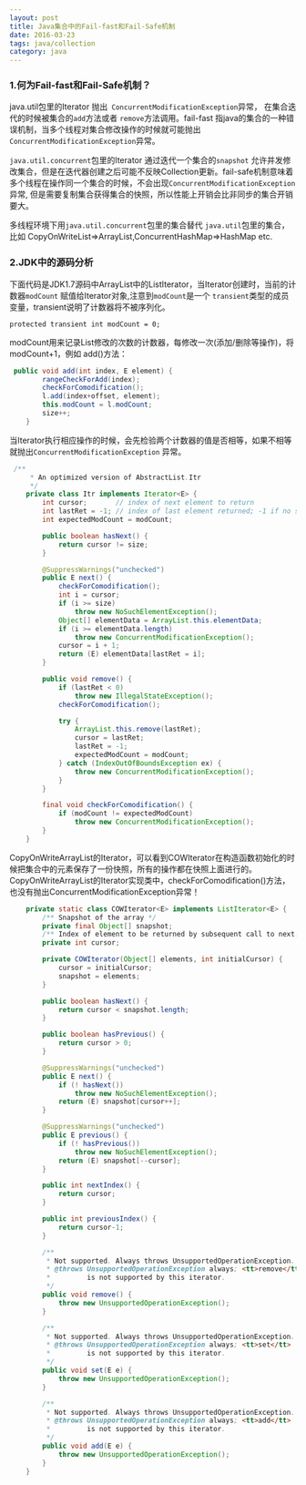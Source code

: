 ```yaml
---
layout: post
title: Java集合中的Fail-fast和Fail-Safe机制
date: 2016-03-23
tags: java/collection
category: java
---
```


### 1.何为Fail-fast和Fail-Safe机制？

java.util包里的Iterator 抛出` ConcurrentModificationException`异常， 在集合迭代的时候被集合的`add`方法或者 `remove`方法调用。fail-fast 指java的集合的一种错误机制，当多个线程对集合修改操作的时候就可能抛出`ConcurrentModificationException`异常。

`java.util.concurrent`包里的Iterator 通过迭代一个集合的`snapshot` 允许并发修改集合，但是在迭代器创建之后可能不反映Collection更新。fail-safe机制意味着多个线程在操作同一个集合的时候，不会出现`ConcurrentModificationException`异常,
但是需要复制集合获得集合的快照，所以性能上开销会比非同步的集合开销要大。

多线程环境下用`java.util.concurrent`包里的集合替代 `java.util`包里的集合，比如 CopyOnWriteList=>ArrayList,ConcurrentHashMap=>HashMap etc.

### 2.JDK中的源码分析

下面代码是JDK1.7源码中ArrayList中的ListIterator，当Iterator创建时，当前的计数器`modCount` 赋值给Iterator对象,注意到`modCount`是一个 `transient`类型的成员变量，transient说明了计数器将不被序列化。
    
    protected transient int modCount = 0;

modCount用来记录List修改的次数的计数器，每修改一次(添加/删除等操作)，将modCount+1，例如 add()方法：

```java
 public void add(int index, E element) {
        rangeCheckForAdd(index);
        checkForComodification();
        l.add(index+offset, element);
        this.modCount = l.modCount;
        size++;
    }
```

<!-- more -->

当Iterator执行相应操作的时候，会先检验两个计数器的值是否相等，如果不相等就抛出`ConcurrentModificationException` 异常。

```java
 /**
     * An optimized version of AbstractList.Itr
     */
    private class Itr implements Iterator<E> {
        int cursor;       // index of next element to return
        int lastRet = -1; // index of last element returned; -1 if no such
        int expectedModCount = modCount;

        public boolean hasNext() {
            return cursor != size;
        }

        @SuppressWarnings("unchecked")
        public E next() {
            checkForComodification();
            int i = cursor;
            if (i >= size)
                throw new NoSuchElementException();
            Object[] elementData = ArrayList.this.elementData;
            if (i >= elementData.length)
                throw new ConcurrentModificationException();
            cursor = i + 1;
            return (E) elementData[lastRet = i];
        }

        public void remove() {
            if (lastRet < 0)
                throw new IllegalStateException();
            checkForComodification();

            try {
                ArrayList.this.remove(lastRet);
                cursor = lastRet;
                lastRet = -1;
                expectedModCount = modCount;
            } catch (IndexOutOfBoundsException ex) {
                throw new ConcurrentModificationException();
            }
        }

        final void checkForComodification() {
            if (modCount != expectedModCount)
                throw new ConcurrentModificationException();
        }
    }
```


CopyOnWriteArrayList的Iterator，可以看到COWIterator在构造函数初始化的时候把集合中的元素保存了一份快照，所有的操作都在快照上面进行的。CopyOnWriteArrayList的Iterator实现类中，checkForComodification()方法，也没有抛出ConcurrentModificationException异常！ 


```java
    private static class COWIterator<E> implements ListIterator<E> {
        /** Snapshot of the array */
        private final Object[] snapshot;
        /** Index of element to be returned by subsequent call to next.  */
        private int cursor;

        private COWIterator(Object[] elements, int initialCursor) {
            cursor = initialCursor;
            snapshot = elements;
        }

        public boolean hasNext() {
            return cursor < snapshot.length;
        }

        public boolean hasPrevious() {
            return cursor > 0;
        }

        @SuppressWarnings("unchecked")
        public E next() {
            if (! hasNext())
                throw new NoSuchElementException();
            return (E) snapshot[cursor++];
        }

        @SuppressWarnings("unchecked")
        public E previous() {
            if (! hasPrevious())
                throw new NoSuchElementException();
            return (E) snapshot[--cursor];
        }

        public int nextIndex() {
            return cursor;
        }

        public int previousIndex() {
            return cursor-1;
        }

        /**
         * Not supported. Always throws UnsupportedOperationException.
         * @throws UnsupportedOperationException always; <tt>remove</tt>
         *         is not supported by this iterator.
         */
        public void remove() {
            throw new UnsupportedOperationException();
        }

        /**
         * Not supported. Always throws UnsupportedOperationException.
         * @throws UnsupportedOperationException always; <tt>set</tt>
         *         is not supported by this iterator.
         */
        public void set(E e) {
            throw new UnsupportedOperationException();
        }

        /**
         * Not supported. Always throws UnsupportedOperationException.
         * @throws UnsupportedOperationException always; <tt>add</tt>
         *         is not supported by this iterator.
         */
        public void add(E e) {
            throw new UnsupportedOperationException();
        }
    }
```



